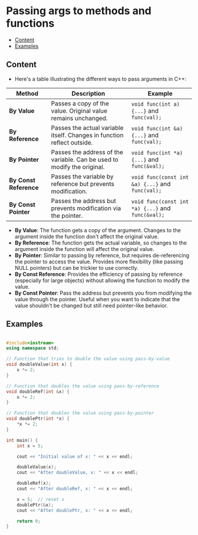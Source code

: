 # Passing args to methods and functions

<!-- vim-markdown-toc GitLab -->

* [Content](#content)
* [Examples](#examples)

<!-- vim-markdown-toc -->

## Content

- Here's a table illustrating the different ways to pass arguments in C++:

| **Method**             | **Description**                                                         | **Example**                                       |
| ---------------------- | ----------------------------------------------------------------------- | ------------------------------------------------- |
| **By Value**           | Passes a copy of the value. Original value remains unchanged.           | `void func(int a) {...}` and `func(val);`         |
| **By Reference**       | Passes the actual variable itself. Changes in function reflect outside. | `void func(int &a) {...}` and `func(val);`        |
| **By Pointer**         | Passes the address of the variable. Can be used to modify the original. | `void func(int *a) {...}` and `func(&val);`       |
| **By Const Reference** | Passes the variable by reference but prevents modification.             | `void func(const int &a) {...}` and `func(val);`  |
| **By Const Pointer**   | Passes the address but prevents modification via the pointer.           | `void func(const int *a) {...}` and `func(&val);` |

- **By Value**: The function gets a copy of the argument. Changes to the
  argument inside the function don't affect the original value.
- **By Reference**: The function gets the actual variable, so changes to the
  argument inside the function will affect the original value.
- **By Pointer**: Similar to passing by reference, but requires de-referencing
  the pointer to access the value. Provides more flexibility (like passing NULL
  pointers) but can be trickier to use correctly.
- **By Const Reference**: Provides the efficiency of passing by reference
  (especially for large objects) without allowing the function to modify the
  value.
- **By Const Pointer**: Pass the address but prevents you from modifying the
  value through the pointer. Useful when you want to indicate that the value
  shouldn't be changed but still need pointer-like behavior.

## Examples

```cpp

#include<iostream>
using namespace std;

// Function that tries to double the value using pass-by-value
void doubleValue(int x) {
    x *= 2;
}

// Function that doubles the value using pass-by-reference
void doubleRef(int &x) {
    x *= 2;
}

// Function that doubles the value using pass-by-pointer
void doublePtr(int *x) {
    *x *= 2;
}

int main() {
    int x = 5;

    cout << "Initial value of x: " << x << endl;

    doubleValue(x);
    cout << "After doubleValue, x: " << x << endl;

    doubleRef(x);
    cout << "After doubleRef, x: " << x << endl;

    x = 5;  // reset x
    doublePtr(&x);
    cout << "After doublePtr, x: " << x << endl;

    return 0;
}
```
